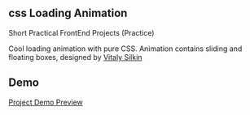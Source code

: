 
## css Loading Animation
Short Practical FrontEnd Projects (Practice)

Cool loading animation with pure CSS. Animation contains sliding and floating boxes, designed by [Vitaly Silkin](https://dribbble.com/shots/4268258-Evitare-loader)

## Demo
[Project Demo Preview](https://github.com/Shunnn0/css-Loading-Animation-/blob/main/css%20Demo.mp4)


